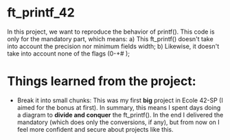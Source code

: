 # ft_printf_42

In this project, we want to reproduce the behavior of printf(). This code is only for the mandatory part, which means:
  a) This ft_printf() doesn't take into account the precision nor minimum fields width;
  b) Likewise, it doesn't take into account none of the flags (0-+# );

# Things learned from the project:
   - Break it into small chunks: 
   This was my first **big** project in Ecole 42-SP (I aimed for the bonus at first). In summary, this means I spent days doing a diagram to **divide and conquer**    the ft_printf(). In the end I delivered the mandatory (which does only the conversions, if any), but from now on I feel more confident and secure about projects    like this. 
